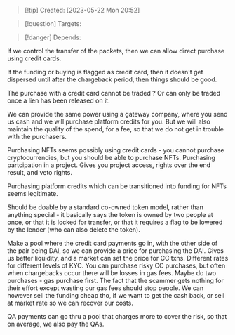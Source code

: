 
>[!tip] Created: [2023-05-22 Mon 20:52]

>[!question] Targets: 

>[!danger] Depends: 

If we control the transfer of the packets, then we can allow direct purchase using credit cards.

If the funding or buying is flagged as credit card, then it doesn't get dispersed until after the chargeback period, then things should be good.

The purchase with a credit card cannot be traded ?  Or can only be traded once a lien has been released on it.

We can provide the same power using a gateway company, where you send us cash and we will purchase platform credits for you.  But we will also maintain the quality of the spend, for a fee, so that we do not get in trouble with the purchasers.

Purchasing NFTs seems possibly using credit cards - you cannot purchase cryptocurrencies, but you  should be able to purchase NFTs.  Purchasing partcipation in a project.  Gives you project access, rights over the end result, and veto rights.

Purchasing platform credits which can be transitioned into funding for NFTs seems legitimate.

Should be doable by a standard co-owned token model, rather than anything special - it basically says the token is owned by two people at once, or that it is locked for transfer, or that it requires a flag to be lowered by the lender (who can also delete the token).

Make a pool where the credit card payments go in, with the other side of the pair being DAI, so we can provide a price for purchasing the DAI.  Gives us better liquidity, and a market can set the price for CC txns.  Different rates for different levels of KYC.  You can purchase risky CC purchases, but often when chargebacks occur there will be losses in gas fees.  Maybe do two purchases - gas purchase first.  The fact that the scammer gets nothing for their effort except wasting our gas fees should stop people.  We can however sell the funding cheap tho, if we want to get the cash back, or sell at market rate so we can recover our costs. 

QA payments can go thru a pool that charges more to cover the risk, so that on average, we also pay the QAs.